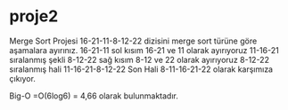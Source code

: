 # proje2
Merge Sort Projesi
16-21-11-8-12-22 dizisini merge sort türüne göre aşamalara ayırınız.
16-21-11 sol kısım 
16-21 ve 11 olarak ayırıyoruz
11-16-21 sıralanmış şekli 
8-12-22 sağ kısım
8-12 ve 22 olarak ayırıyoruz
8-12-22 sıralanmış hali
11-16-21-8-12-22 
Son Hali 8-11-16-21-22 olarak karşımıza çıkıyor.

Big-O =O(6log6) = 4,66 olarak bulunmaktadır.
